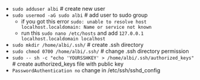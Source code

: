 - `sudo adduser albi`  # create new user
- `sudo usermod -aG sudo albi`  # add user to sudo group
  - if you got this error `sudo: unable to resolve host localhost.localdomain: Name or service not known`
  - run this `sudo nano /etc/hosts` and add `127.0.0.1   localhost.localdomain localhost`
- `sudo mkdir /home/albi/.ssh/`  # create .ssh directory
- `sudo chmod 0700 /home/albi/.ssh/`  # change .ssh directory permission
- `sudo -- sh -c "echo 'YOURSSHKEY' > /home/albi/.ssh/authorized_keys"`  # create authorized_keys file with public key
- `PasswordAuthentication no` change in /etc/ssh/sshd_config
